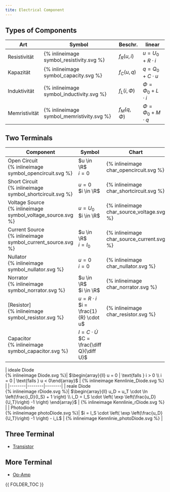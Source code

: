 ```yaml
---
tite: Electrical Component
---
```



## Types of Components

| Art | Symbol | Beschr. | linear|
|--------|--------|--------|--------|
|Resistivität | {% inlineimage symbol_resistivity.svg %} | $f_R(u,i)$  | $u = U_0 + R \cdot i$|
|Kapazität | {% inlineimage symbol_capacity.svg %} | $f_C(u,q)$ | $q = Q_0 + C \cdot u$|
|Induktivität | {% inlineimage symbol_inductivity.svg %} | $f_L(i,\Phi)$ | $\Phi = \Phi_0 + L \cdot i$|
|Memristivität | {% inlineimage symbol_memristivity.svg %} | $f_M(q,\Phi)$ | $\Phi = \Phi_0 + M \cdot q$ |



## Two Terminals

| Component  |  Symbol  |  Chart  |
| -------------| -------- |--------|
| Open Circuit </br> {% inlineimage  symbol_opencircuit.svg %}  | $u \in \R$ </br> $i = 0$    | {% inlineimage char_opencircuit.svg %}  |
| Short Circuit </br> {% inlineimage symbol_shortcircuit.svg %} | $u = 0$ </br>  $i \in \R$   | {% inlineimage char_shortcircuit.svg %}  |
| Voltage Source </br> {% inlineimage symbol_voltage_source.svg %} | $u = U_0$ </br> $i \in \R$ | {% inlineimage char_source_voltage.svg %} |
| Current Source </br> {% inlineimage symbol_current_source.svg %} | $u \in \R$ </br> $i = I_0$  | {% inlineimage char_source_current.svg %}  |
| Nullator  </br> {% inlineimage symbol_nullator.svg %}  | $u = 0$ <br> $i = 0$                            |  {% inlineimage char_nullator.svg %} |
| Norrator  </br> {% inlineimage symbol_norrator.svg %}  | $u \in \R$ <br> $i \in \R$ |  {% inlineimage char_norrator.svg %} |
| [Resistor] </br> {% inlineimage symbol_resistor.svg %} | $u = R \cdot i$ </br> $i = \frac{1}{R} \cdot u$ | {% inlineimage char_resistor.svg %} |
| Capacitor </br> {% inlineimage symbol_capacitor.svg %} | $I = C \cdot\dot U$ <br> $C = \frac{\diff Q}{\diff U}$ |   |





|  ideale Diode </br> {% inlineimage Diode.svg %}| $\begin{array}{ll} u = 0 | \text{falls } i > 0  \\ i = 0 | \text{falls } u < 0\end{array}$ | {% inlineimage Kennlinie_Diode.svg %} |
|--------|--------|--------|
| reale Diode </br> {% inlineimage rDiode.svg %}| $\begin{array}{ll} u_D = u_T \cdot \ln \left(\frac{i_D}{I_S} + 1 \right)  \\ i_D = I_S \cdot \left( \exp \left(\frac{u_D}{U_T}\right) -1 \right) \end{array}$ | {% inlineimage Kennlinie_rDiode.svg %} |
| Photodiode </br> {% inlineimage photoDiode.svg %}| $i = I_S \cdot \left( \exp \left(\frac{u_D}{U_T}\right) -1 \right) - i_L$ | {% inlineimage Kennlinie_photoDiode.svg %}  |



## Three Terminal
* [Transistor](transistor.html)

## More Terminal
* [Op-Amp](op-amp.html)







{{ FOLDER_TOC }}

